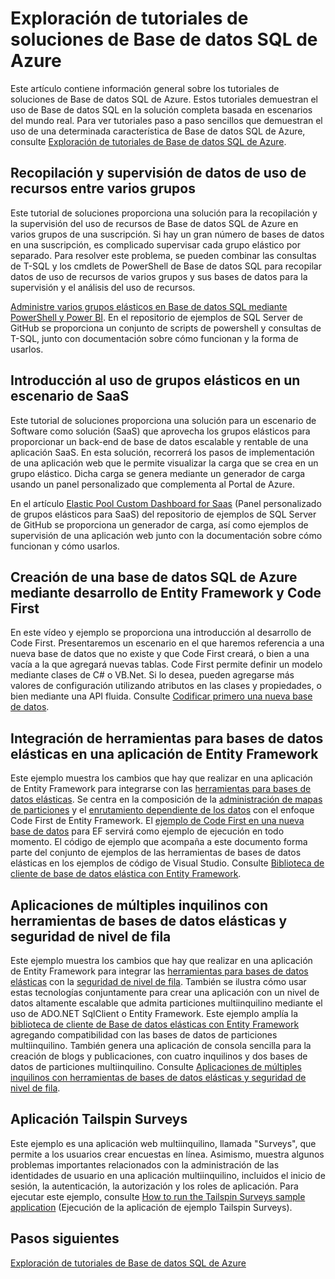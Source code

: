 <properties
   pageTitle="Tutoriales de soluciones de Base de datos SQL de Azure | Microsoft Azure"
   description="Conozca las soluciones de Base de datos SQL de Azure."
   services="sql-database"
   documentationCenter=""
   authors="carlrabeler"
   manager="jhubbard"
   editor=""/>

<tags
   ms.service="sql-database"
   ms.devlang="NA"
   ms.topic="article"
   ms.tgt_pltfrm="NA"
   ms.workload="sqldb-quickstart"
   ms.date="06/22/2016"
   ms.author="carlrab"/>

# Exploración de tutoriales de soluciones de Base de datos SQL de Azure

Este artículo contiene información general sobre los tutoriales de soluciones de Base de datos SQL de Azure. Estos tutoriales demuestran el uso de Base de datos SQL en la solución completa basada en escenarios del mundo real. Para ver tutoriales paso a paso sencillos que demuestran el uso de una determinada característica de Base de datos SQL de Azure, consulte [Exploración de tutoriales de Base de datos SQL de Azure](sql-database-explore-tutorials.md).

## Recopilación y supervisión de datos de uso de recursos entre varios grupos

Este tutorial de soluciones proporciona una solución para la recopilación y la supervisión del uso de recursos de Base de datos SQL de Azure en varios grupos de una suscripción. Si hay un gran número de bases de datos en una suscripción, es complicado supervisar cada grupo elástico por separado. Para resolver este problema, se pueden combinar las consultas de T-SQL y los cmdlets de PowerShell de Base de datos SQL para recopilar datos de uso de recursos de varios grupos y sus bases de datos para la supervisión y el análisis del uso de recursos.

[Administre varios grupos elásticos en Base de datos SQL mediante PowerShell y Power BI](https://github.com/Microsoft/sql-server-samples/tree/master/samples/manage/azure-sql-db-elastic-pools). En el repositorio de ejemplos de SQL Server de GitHub se proporciona un conjunto de scripts de powershell y consultas de T-SQL, junto con documentación sobre cómo funcionan y la forma de usarlos.

## Introducción al uso de grupos elásticos en un escenario de SaaS

Este tutorial de soluciones proporciona una solución para un escenario de Software como solución (SaaS) que aprovecha los grupos elásticos para proporcionar un back-end de base de datos escalable y rentable de una aplicación SaaS. En esta solución, recorrerá los pasos de implementación de una aplicación web que le permite visualizar la carga que se crea en un grupo elástico. Dicha carga se genera mediante un generador de carga usando un panel personalizado que complementa al Portal de Azure.

En el artículo [Elastic Pool Custom Dashboard for Saas](https://github.com/Microsoft/sql-server-samples/tree/master/samples/manage/azure-sql-db-elastic-pools-custom-dashboard) (Panel personalizado de grupos elásticos para SaaS) del repositorio de ejemplos de SQL Server de GitHub se proporciona un generador de carga, así como ejemplos de supervisión de una aplicación web junto con la documentación sobre cómo funcionan y cómo usarlos.

## Creación de una base de datos SQL de Azure mediante desarrollo de Entity Framework y Code First

En este vídeo y ejemplo se proporciona una introducción al desarrollo de Code First. Presentaremos un escenario en el que haremos referencia a una nueva base de datos que no existe y que Code First creará, o bien a una vacía a la que agregará nuevas tablas. Code First permite definir un modelo mediante clases de C# o VB.Net. Si lo desea, pueden agregarse más valores de configuración utilizando atributos en las clases y propiedades, o bien mediante una API fluida. Consulte [Codificar primero una nueva base de datos](https://msdn.microsoft.com/data/jj193542.aspx).

## Integración de herramientas para bases de datos elásticas en una aplicación de Entity Framework

Este ejemplo muestra los cambios que hay que realizar en una aplicación de Entity Framework para integrarse con las [herramientas para bases de datos elásticas](sql-database-elastic-scale-get-started.md). Se centra en la composición de la [administración de mapas de particiones](sql-database-elastic-scale-shard-map-management.md) y el [enrutamiento dependiente de los datos](sql-database-elastic-scale-data-dependent-routing.md) con el enfoque Code First de Entity Framework. El [ejemplo de Code First en una nueva base de datos](http://msdn.microsoft.com/data/jj193542.aspx) para EF servirá como ejemplo de ejecución en todo momento. El código de ejemplo que acompaña a este documento forma parte del conjunto de ejemplos de las herramientas de bases de datos elásticas en los ejemplos de código de Visual Studio. Consulte [Biblioteca de cliente de base de datos elástica con Entity Framework](sql-database-elastic-scale-use-entity-framework-applications-visual-studio.md).

## Aplicaciones de múltiples inquilinos con herramientas de bases de datos elásticas y seguridad de nivel de fila

Este ejemplo muestra los cambios que hay que realizar en una aplicación de Entity Framework para integrar las [herramientas para bases de datos elásticas](sql-database-elastic-scale-get-started.md) con la [seguridad de nivel de fila](https://msdn.microsoft.com/library/dn765131). También se ilustra cómo usar estas tecnologías conjuntamente para crear una aplicación con un nivel de datos altamente escalable que admita particiones multiinquilino mediante el uso de ADO.NET SqlClient o Entity Framework. Este ejemplo amplía la [biblioteca de cliente de Base de datos elásticas con Entity Framework](sql-database-elastic-scale-use-entity-framework-applications-visual-studio.md) agregando compatibilidad con las bases de datos de particiones multiinquilino. También genera una aplicación de consola sencilla para la creación de blogs y publicaciones, con cuatro inquilinos y dos bases de datos de particiones multiinquilino. Consulte [Aplicaciones de múltiples inquilinos con herramientas de bases de datos elásticas y seguridad de nivel de fila](sql-database-elastic-tools-multi-tenant-row-level-security.md).

## Aplicación Tailspin Surveys

Este ejemplo es una aplicación web multiinquilino, llamada "Surveys", que permite a los usuarios crear encuestas en línea. Asimismo, muestra algunos problemas importantes relacionados con la administración de las identidades de usuario en una aplicación multiinquilino, incluidos el inicio de sesión, la autenticación, la autorización y los roles de aplicación. Para ejecutar este ejemplo, consulte [How to run the Tailspin Surveys sample application](https://github.com/Azure-Samples/guidance-identity-management-for-multitenant-apps/blob/master/docs/running-the-app.md) (Ejecución de la aplicación de ejemplo Tailspin Surveys).

## Pasos siguientes

[Exploración de tutoriales de Base de datos SQL de Azure](sql-database-explore-tutorials.md)

<!---HONumber=AcomDC_0629_2016-->